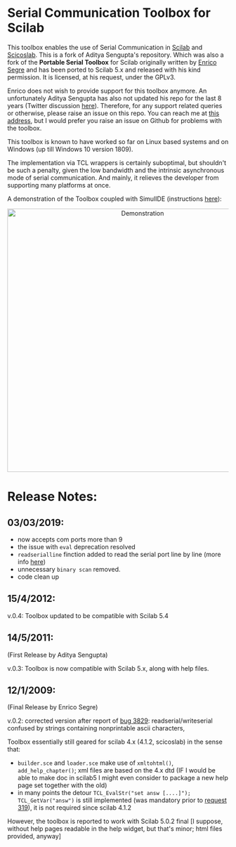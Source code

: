 Serial Communication Toolbox for Scilab
=======================================

This toolbox enables the use of Serial Communication in [Scilab](http://www.scilab.org/) and [Scicoslab](http://www.scicoslab.org/). This is a fork of Aditya Sengupta's repository. Which was also a fork of the __Portable Serial Toolbox__ for Scilab originally written by [Enrico Segre](http://www.weizmann.ac.il/home/fesegre/) and has been ported to Scilab 5.x and released with his kind permission. It is licensed, at his request, under the GPLv3. 

Enrico does not wish to provide support for this toolbox anymore. An unfortunately Aditya Sengupta has also not updated his repo for the last 8 years (Twitter discussion [here](https://twitter.com/fsfarimani/status/1101466971546284032)). Therefore, for any support related queries or otherwise, please raise an issue on this repo. You can reach me at [this address](mailto:f.s.farimani@gmail.com), but I would
prefer you raise an issue on Github for problems with the toolbox. 

This toolbox is known to have worked so far on Linux based systems and on Windows (up till Windows 10 version 1809). 

The implementation via TCL wrappers is certainly suboptimal, but shouldn't be such a penalty, given the low bandwidth and the intrinsic asynchronous mode of serial communication. And mainly, it relieves the developer from supporting many platforms at once. 

A demonstration of the Toolbox coupled with SimulIDE (instructions [here](https://www.reddit.com/r/electronics/comments/awkoka/creating_a_virtual_arduino_in_simulide_and_serial/ehn6d0r)):

<center><img src="https://media.giphy.com/media/pjKdmXLikB5PpzeWBx/giphy.gif" alt="Demonstration" style="width:600px;"/></center>

Release Notes: 
==============
03/03/2019:
----------
 * now accepts com ports more than 9
 * the issue with `eval` deprecation resolved
 * `readserialline` finction added to read the serial port line by line (more info [here](https://stackoverflow.com/a/54960839/4999991))
 * unnecessary `binary scan` removed. 
 * code clean up

15/4/2012:
----------
v.0.4: Toolbox updated to be compatible with Scilab 5.4 

14/5/2011: 
----------
(First Release by Aditya Sengupta) 

v.0.3: Toolbox is now compatible with Scilab 5.x, along with help files. 

12/1/2009:
----------
(Final Release by Enrico Segre)

v.0.2: corrected version after report of [bug
3829](http://bugzilla.scilab.org/show_bug.cgi?id=3829): readserial/writeserial
confused by strings containing nonprintable ascii characters, 

Toolbox essentially still geared for scilab 4.x (4.1.2, scicoslab) in the sense that:

- ``builder.sce`` and ``loader.sce`` make use of ``xmltohtml()``, ``add_help_chapter()``; xml files are based on the 4.x dtd (IF I would be able to make doc in scilab5 I might even consider to package a new help page set together with the old)
- in many points the detour ``TCL_EvalStr("set answ [....]");
  TCL_GetVar("answ")`` is still implemented (was mandatory prior to [request
319](http://requestzilla.scilab.org/show_bug.cgi?id=319)), it is not required
since scilab 4.1.2
 
However, the toolbox is reported to work with Scilab 5.0.2 final [I suppose,
without help pages readable in the help widget, but that's minor; html files
provided, anyway]
